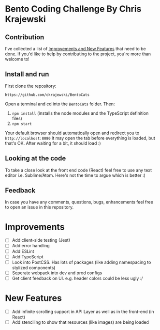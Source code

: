 # Bento Coding Challenge By Chris Krajewski

## Contribution

I've collected a list of [Improvements and New Features](#improvements) that need to be done.
If you'd like to help by contributing to the project, you're more than welcome to! 

## Install and run

First clone the repository:

```
https://github.com/ckrajewski/BentoCats
```

Open a terminal and cd into the `BentoCats` folder. Then:

1. `npm install` (installs the node modules and the TypeScript definition files)
2. `npm start` 

Your default browser should automatically open and redirect you to `http://localhost:8080`
It may open the tab before everything is loaded, but that's OK. After waiting for a bit, it should load :)

## Looking at the code

To take a close look at the front end code (React) feel free to use any text editor i.e. Sublime/Atom. Here's not the time to argue which is better :) 

## Feedback
In case you have any comments, questions, bugs, enhancements feel free to open an issue in this repository.

# Improvements
- [ ] Add client-side testing (Jest)
- [ ] Add error handling
- [ ] Add ESLint
- [ ] Add TypeScript
- [ ] Look into PostCSS. Has lots of packages (like adding namespacing to stylized components)
- [ ] Seperate webpack into dev and prod configs
- [ ] Get client feedback on UI. e.g. header colors could be less ugly :/ 

# New Features 
- [ ] Add infinite scrolling support in API Layer as well as in the front-end (in React)
- [ ] Add stenciling to show that resources (like images) are being loaded